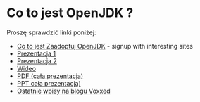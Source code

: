# Co to jest OpenJDK ?

Proszę sprawdzić linki poniżej:  
* [Co to jest Zaadoptuj OpenJDK](https://java.net/projects/adoptopenjdk/pages/AdoptOpenJDK#Getting_Started) - signup with interesting sites
* [Prezentacja 1](http://bit.ly/1lZtesx)
* [Prezentacja 2](http://www.slideshare.net/neomatrix369/how-is-java-jvm-built-adopt-openjdk-is-your-answer)
* [Wideo](http://www.youtube.com/watch?v=Cvyo0rfSQsw)
* [PDF (cała prezentacja)](http://bit.ly/16QUelB)
* [PPT cała prezentacja)](http://bit.ly/1aXtErZ)
* [Ostatnie wpisy na blogu Voxxed](https://www.voxxed.com/blog/2015/01/java-jvm-built-adopt-openjdk-answer/)
